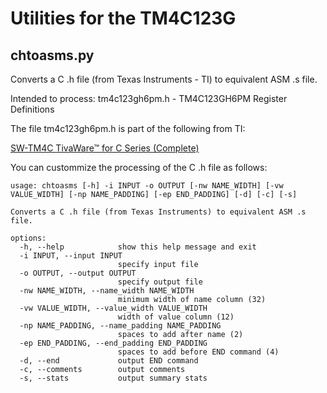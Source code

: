 # Utilities for the TM4C123G
## chtoasms.py
Converts a C .h file (from Texas Instruments - TI) to equivalent ASM .s file.

Intended to process: tm4c123gh6pm.h - TM4C123GH6PM Register Definitions

The file tm4c123gh6pm.h is part of the following from TI:
 
[SW-TM4C TivaWare™ for C Series (Complete)](https://www.ti.com/tool/SW-TM4C)

You can custommize the processing of the C .h file as follows:
```
usage: chtoasms [-h] -i INPUT -o OUTPUT [-nw NAME_WIDTH] [-vw VALUE_WIDTH] [-np NAME_PADDING] [-ep END_PADDING] [-d] [-c] [-s]

Converts a C .h file (from Texas Instruments) to equivalent ASM .s file.

options:
  -h, --help            show this help message and exit
  -i INPUT, --input INPUT
                        specify input file
  -o OUTPUT, --output OUTPUT
                        specify output file
  -nw NAME_WIDTH, --name_width NAME_WIDTH
                        minimum width of name column (32)
  -vw VALUE_WIDTH, --value_width VALUE_WIDTH
                        width of value column (12)
  -np NAME_PADDING, --name_padding NAME_PADDING
                        spaces to add after name (2)
  -ep END_PADDING, --end_padding END_PADDING
                        spaces to add before END command (4)
  -d, --end             output END command
  -c, --comments        output comments
  -s, --stats           output summary stats
```
